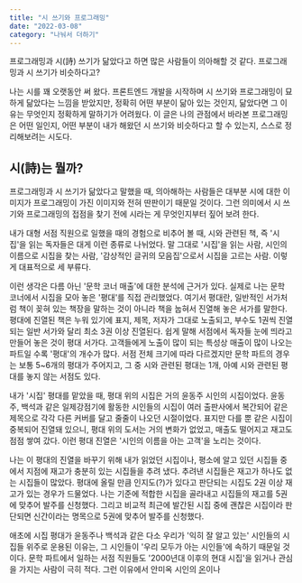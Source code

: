 ```yaml
---
title: "시 쓰기와 프로그래밍"
date: "2022-03-08"
category: "나눠서 더하기"
---
```

프로그래밍과 시(詩) 쓰기가 닮았다고 하면 많은 사람들이 의아해할 것 같다. 프로그래밍과 시 쓰기가 비슷하다고?

나는 시를 꽤 오랫동안 써 왔다. 프론트엔드 개발을 시작하며 시 쓰기와 프로그래밍이 묘하게 닮았다는 느낌을 받았지만, 정확히 어떤 부분이 닮아 있는 것인지, 닮았다면 그 이유는 무엇인지 정확하게 말하기가 어려웠다. 이 글은 나의 관점에서 바라본 프로그래밍은 어떤 일인지, 어떤 부분이 내가 해왔던 시 쓰기와 비슷하다고 할 수 있는지, 스스로 정리해보려는 시도다.

## 시(詩)는 뭘까?

프로그래밍과 시 쓰기가 닮았다고 말했을 때, 의아해하는 사람들은 대부분 시에 대한 이미지가 프로그래밍이 가진 이미지와 전혀 딴판이기 때문일 것이다. 그런 의미에서 시 쓰기와 프로그래밍의 접점을 찾기 전에 시라는 게 무엇인지부터 짚어 보려 한다.

내가 대형 서점 직원으로 일했을 때의 경험으로 비추어 볼 때, 시와 관련된 책, 즉 '시집'을 읽는 독자들은 대게 이런 종류로 나뉘었다. 말 그대로 '시집'을 읽는 사람, 시인의 이름으로 시집을 찾는 사람, '감상적인 글귀의 모음집'으로서 시집을 고르는 사람. 이렇게 대표적으로 세 부류다.

이런 생각은 다름 아닌 '문학 코너 매출'에 대한 분석에 근거가 있다. 실제로 나는 문학 코너에서 시집을 모아 놓은 '평대'를 직접 관리했었다. 여기서 평대란, 일반적인 서가처럼 책이 꽂혀 있는 책장을 말하는 것이 아니라 책을 눕혀서 진열해 놓은 서가를 말한다. 평대에 진열된 책은 누워 있기에 표지, 제목, 저자가 그대로 노출되고, 부수도 1권씩 진열되는 일반 서가와 달리 최소 3권 이상 진열된다. 쉽게 말해 서점에서 독자들 눈에 띄라고 만들어 놓은 것이 평대 서가다. 고객들에게 노출이 많이 되는 특성상 매출이 많이 나오는 파트일 수록 '평대'의 개수가 많다. 서점 전체 크기에 따라 다르겠지만 문학 파트의 경우는 보통 5~6개의 평대가 주어지고, 그 중 시와 관련된 평대는 1개, 아예 시와 관련된 평대를 놓지 않는 서점도 있다.

내가 '시집' 평대를 맡았을 때, 평대 위의 시집은 거의 윤동주 시인의 시집이었다. 윤동주, 백석과 같은 일제강점기에 활동한 시인들의 시집이 여러 출판사에서 복간되어 같은 제목으로 각각 다른 커버를 달고 줄줄이 나오던 시절이었다. 표지만 다를 뿐 같은 시집이 중복되어 진열돼 있으니, 평대 위의 도서는 거의 변화가 없었고, 매출도 떨어지고 재고도 점점 쌓여 갔다. 이런 평대 진열은 '시인의 이름을 아는 고객'을 노리는 것이다.

나는 이 평대의 진열을 바꾸기 위해 내가 읽었던 시집이나, 평소에 알고 있던 시집들 중에서 지점에 재고가 충분히 있는 시집들을 추려 냈다. 추려낸 시집들은 재고가 하나도 없는 시집들이 많았다. 평대에 올릴 만큼 인지도(?)가 있다고 판단되는 시집도 2권 이상 재고가 있는 경우가 드물었다. 나는 기준에 적합한 시집을 골라내고 시집들의 재고를 5권에 맞추어 발주를 신청했다. 그리고 비교적 최근에 발간된 시집 중에 괜찮은 시집이라 판단되면 신간이라는 명목으로 5권에 맞추어 발주를 신청했다.

애초에 시집 평대가 윤동주나 백석과 같은 다소 우리가 '익히 잘 알고 있는' 시인들의 시집들 위주로 운용된 이유는, 그 시인들이 '우리 모두가 아는 시인들'에 속하기 때문일 것이다. 문학 파트에서 일하는 서점 직원들도 '2000년대 이후의 현대 시집'을 읽거나 관심을 가지는 사람이 극히 적다. 그런 이유에서 안미옥 시인의 [온](https://www.aladin.co.kr/shop/wproduct.aspx?ItemId=107418609)이나